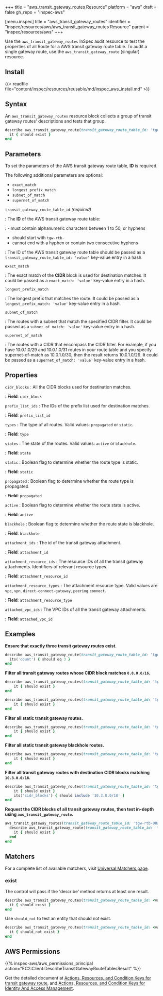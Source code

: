 +++
title = "aws_transit_gateway_routes Resource"
platform = "aws"
draft = false
gh_repo = "inspec-aws"

[menu.inspec]
title = "aws_transit_gateway_routes"
identifier = "inspec/resources/aws/aws_transit_gateway_routes Resource"
parent = "inspec/resources/aws"
+++

Use the `aws_transit_gateway_routes` InSpec audit resource to test the properties of all Route for a AWS transit gateway route table.
To audit a single gateway route, use the `aws_transit_gateway_route` (singular) resource.

## Install

{{< readfile file="content/inspec/resources/reusable/md/inspec_aws_install.md" >}}

## Syntax

An `aws_transit_gateway_routes` resource block collects a group of transit gateway routes' descriptions and tests that group.

```ruby
describe aws_transit_gateway_route(transit_gateway_route_table_id: 'tgw-rtb-08acd74550c99e589')
  it { should exist }
end
```

## Parameters

To set the parameters of the AWS transit gateway route table, **ID** is required.

The following additional parameters are optional:

- `exact_match`
- `longest_prefix_match`
- `subnet_of_match`
- `supernet_of_match`

`transit_gateway_route_table_id` _(required)_

: The **ID** of the AWS transit gateway route table:

: - must contain alphanumeric characters between 1 to 50, or hyphens
  - should start with `tgw-rtb-`
  - cannot end with a hyphen or contain two consecutive hyphens

: The ID of the AWS transit gateway route table should be passed as a `transit_gateway_route_table_id: 'value'` key-value entry in a hash.

`exact_match`

: The exact match of the **CIDR** block is used for destination matches. It could be passed as a `exact_match: 'value'` key-value entry in a hash.

`longest_prefix_match`

: The longest prefix that matches the route. It could be passed as a `longest_prefix_match: 'value'` key-value entry in a hash.

`subnet_of_match`

: The routes with a subnet that match the specified CIDR filter. It could be passed as a `subnet_of_match: 'value'` key-value entry in a hash.

`supernet_of_match`

: The routes with a CIDR that encompass the CIDR filter. For example, if you have 10.0.1.0/29 and 10.0.1.0/31 routes in your route table and you specify supernet-of-match as 10.0.1.0/30, then the result returns 10.0.1.0/29.
  It could be passed as a `supernet_of_match: 'value'` key-value entry in a hash.

## Properties

`cidr_blocks`
: All the CIDR blocks used for destination matches.

: **Field**: `cidr_block`

`prefix_list_ids`
: The IDs of the prefix list used for destination matches.

: **Field**: `prefix_list_id`

`types`
: The type of all routes. Valid values: `propagated` or `static`.

: **Field**: `type`

`states`
: The state of the routes. Valid values: `active` or `blackhole`.

: **Field**: `state`

`static`
: Boolean flag to determine whether the route type is static.

: **Field**: `static`

`propagated`
: Boolean flag to determine whether the route type is propagated.

: **Field**: `propagated`

`active`
: Boolean flag to determine whether the route state is active.

: **Field**: `active`

`blackhole`
: Boolean flag to determine whether the route state is blackhole.

: **Field**: `blackhole`

`attachment_ids`
: The id of the transit gateway attachment.

: **Field**: `attachment_id`

`attachment_resource_ids`
: The resource IDs of all the transit gateway attachments. Identifiers of relevant resource types.

: **Field**: `attachment_resource_id`

`attachment_resource_types`
: The attachment resource type. Valid values are `vpc`, `vpn`, `direct-connect-gateway`, `peering` `connect`.

: **Field**: `attachment_resource_type`

`attached_vpc_ids`
: The VPC IDs of all the transit gateway attachments.

: **Field**: `attached_vpc_id`

## Examples

**Ensure that exactly three transit gateway routes exist.**

```ruby
describe aws_transit_gateway_route(transit_gateway_route_table_id: 'tgw-rtb-08acd74550c99e589') do
  its('count') { should eq 3 }
end
```

**Filter all transit gateway routes whose CIDR block matches `0.0.0.0/16`.**

```ruby
describe aws_transit_gateway_routes(transit_gateway_route_table_id: 'tgw-rtb-08acd74550c99e589', exact_match: '0.0.0.0/16') do
    it { should exist }
end
```

```ruby
describe aws_transit_gateway_routes(transit_gateway_route_table_id: 'tgw-rtb-08acd74550c99e589').where(cidr_block: '0.0.0.0/16') do
    it { should exist }
end
```

**Filter all static transit gateway routes.**

```ruby
describe aws_transit_gateway_routes(transit_gateway_route_table_id: 'tgw-rtb-08acd74550c99e589').where(static: true) do
    it { should exist }
end
```

**Filter all static transit gateway blackhole routes.**

```ruby
describe aws_transit_gateway_routes(transit_gateway_route_table_id: 'tgw-rtb-08acd74550c99e589').where(static: true, blackhole: true) do
    it { should exist }
end
```

**Filter all transit gateway routes with destination CIDR blocks matching `10.3.0.0/18`.**

```ruby
describe aws_transit_gateway_routes(transit_gateway_route_table_id: 'tgw-rtb-08acd74550c99e589', supernet_of_match: 10.3.0.0/19) do
    it { should exist }
    its('cidr_blocks') { should include '10.3.0.0/18' }
end
```

**Request the CIDR blocks of all transit gateway routes, then test in-depth using `aws_transit_gateway_route`.**

```ruby
aws_transit_gateway_routes(transit_gateway_route_table_id: 'tgw-rtb-08acd74550c99e589').cidr_blocks.each do |cidr_block|
  describe aws_transit_gateway_route(transit_gateway_route_table_id: 'tgw-rtb-08acd74550c99e589', cidr_block: cidr_block) do
    it { should exist }
  end
end
```

## Matchers

For a complete list of available matchers, visit [Universal Matchers page](https://www.inspec.io/docs/reference/matchers/).

### exist

The control will pass if the 'describe' method returns at least one result.

```ruby
describe aws_transit_gateway_routes(transit_gateway_route_table_id: <value>).where( <property>: <value>) do
  it { should exist }
end
```

Use `should_not` to test an entity that should not exist.

```ruby
describe aws_transit_gateway_routes(transit_gateway_route_table_id: <value>).where( <property>: <value>) do
  it { should_not exist }
end
```

## AWS Permissions

{{% inspec-aws/aws_permissions_principal action="EC2:Client:DescribeTransitGatewayRouteTablesResult" %}}

Get the detailed document at [Actions, Resources, and Condition Keys for transit gateway route](https://docs.aws.amazon.com/vpc/latest/userguide/vpc-policy-examples.html), and [Actions, Resources, and Condition Keys for Identity And Access Management](https://docs.aws.amazon.com/IAM/latest/UserGuide/list_identityandaccessmanagement.html).
